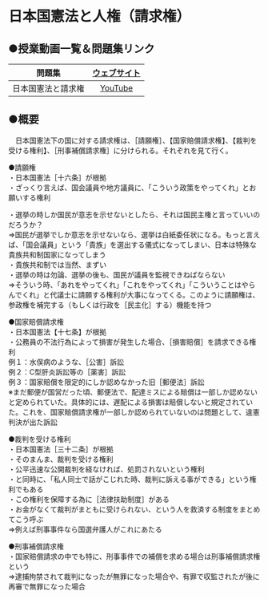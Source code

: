 # 日本国憲法と人権（請求権）  
  
## ●授業動画一覧＆問題集リンク
|問題集|[ウェブサイト](https://teacheramesaka.github.io/hsworkbookcivics/tag/pol02_09/)|
|:----:|:----:|
|日本国憲法と請求権|[YouTube](https://youtu.be/95Iq-wi-K8I)|

## ●概要
　日本国憲法下の国に対する請求権は、［請願権］、【国家賠償請求権】、【裁判を受ける権利】、［刑事補償請求権］に分けられる。それぞれを見て行く。  
  
●請願権  
・日本国憲法［十六条］が根拠  
・ざっくり言えば、国会議員や地方議員に、「こういう政策をやってくれ」とお願いする権利  
  
・選挙の時しか国民が意志を示せないとしたら、それは国民主権と言っていいのだろうか？  
⇒国民が選挙でしか意志を示せないなら、選挙は白紙委任状になる。もっと言えば、「国会議員」という「貴族」を選出する儀式になってしまい、日本は特殊な貴族共和制国家になってしまう  
・貴族共和制では当然、まずい  
・選挙の時は勿論、選挙の後も、国民が議員を監視できねばならない  
⇒そういう時、「あれをやってくれ」「これをやってくれ」「こういうことはやらんでくれ」と代議士に請願する権利が大事になってくる。このように請願権は、参政権を補完する（もしくは行政を［民主化］する）機能を持つ  
  
  
●国家賠償請求権  
・日本国憲法【十七条】が根拠  
・公務員の不法行為によって損害が発生した場合、［損害賠償］を請求できる権利  
例１：水俣病のような、［公害］訴訟  
例２：C型肝炎訴訟等の［薬害］訴訟  
例３：国家賠償を限定的にしか認めなかった旧［郵便法］訴訟  
※まだ郵便が国営だった頃、郵便法で、配達ミスによる賠償は一部しか認めないと定められていた。具体的には、遅配による損害は賠償しないと規定されていた。これを、国家賠償請求権が一部しか認められていないのは問題として、違憲判決が出た訴訟  
  
  
●裁判を受ける権利  
・日本国憲法［三十二条］が根拠  
・そのまんま、裁判を受ける権利  
・公平迅速な公開裁判を経なければ、処罰されないという権利  
・と同時に、「私人同士で話がこじれた時、裁判に訴える事ができる」という権利でもある  
・この権利を保障する為に［法律扶助制度］がある  
・お金がなくて裁判がまともに受けられない、という人を救済する制度をまとめてこう呼ぶ  
⇒例えば刑事事件なら国選弁護人がこれにあたる  
  
  
●刑事補償請求権  
・国家賠償請求の中でも特に、刑事事件での補償を求める場合は刑事補償請求権という  
⇒逮捕拘禁されて裁判になったが無罪になった場合や、有罪で収監されたが後に再審で無罪になった場合  